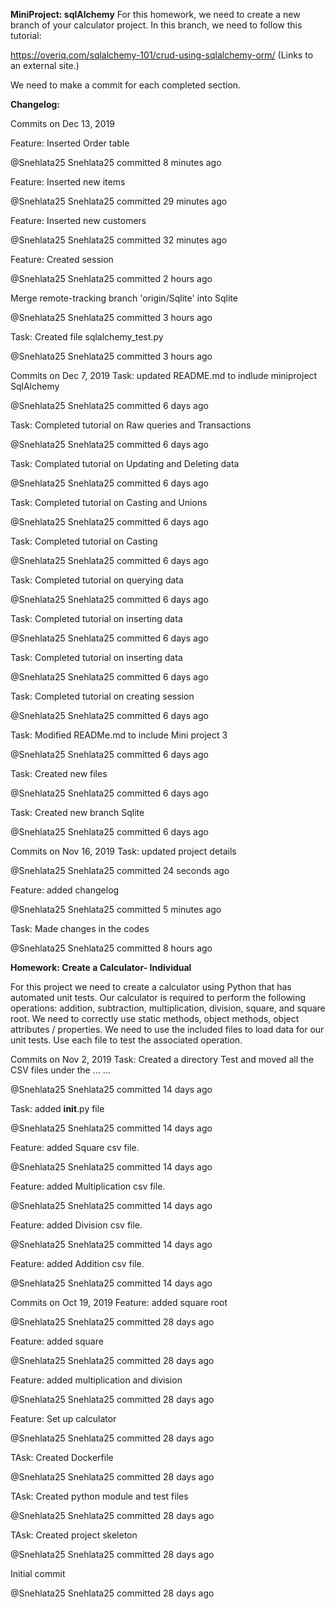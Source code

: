 **MiniProject: sqlAlchemy**
For this homework, we need to create a new branch of your calculator project. In this branch, we need to follow this tutorial:

https://overiq.com/sqlalchemy-101/crud-using-sqlalchemy-orm/ (Links to an external site.)

We need to make a commit for each completed section.  


**Changelog:**

Commits on Dec 13, 2019

Feature: Inserted Order table

@Snehlata25
Snehlata25 committed 8 minutes ago
 
Feature: Inserted new items

@Snehlata25
Snehlata25 committed 29 minutes ago
 
Feature: Inserted new customers

@Snehlata25
Snehlata25 committed 32 minutes ago
 
Feature: Created session

@Snehlata25
Snehlata25 committed 2 hours ago
 
Merge remote-tracking branch 'origin/Sqlite' into Sqlite

@Snehlata25
Snehlata25 committed 3 hours ago
 
Task: Created file sqlalchemy_test.py

@Snehlata25
Snehlata25 committed 3 hours ago
 
Commits on Dec 7, 2019
Task: updated README.md to indlude miniproject SqlAlchemy

@Snehlata25
Snehlata25 committed 6 days ago
  
Task: Completed tutorial on Raw queries and Transactions

@Snehlata25
Snehlata25 committed 6 days ago
  
Task: Complated tutorial on Updating and Deleting data

@Snehlata25
Snehlata25 committed 6 days ago
  
Task: Completed tutorial on Casting and Unions

@Snehlata25
Snehlata25 committed 6 days ago
  
Task: Completed tutorial on Casting

@Snehlata25
Snehlata25 committed 6 days ago
  
Task: Completed tutorial on querying data

@Snehlata25
Snehlata25 committed 6 days ago
  
Task: Completed tutorial on inserting data

@Snehlata25
Snehlata25 committed 6 days ago
  
Task: Completed tutorial on inserting data

@Snehlata25
Snehlata25 committed 6 days ago
  
Task: Completed tutorial on creating session

@Snehlata25
Snehlata25 committed 6 days ago
  
Task: Modified READMe.md to include Mini project 3

@Snehlata25
Snehlata25 committed 6 days ago
 
Task: Created new files

@Snehlata25
Snehlata25 committed 6 days ago
 
Task: Created new branch Sqlite

@Snehlata25
Snehlata25 committed 6 days ago
 



Commits on Nov 16, 2019
Task: updated project details

@Snehlata25
Snehlata25 committed 24 seconds ago
  
Feature: added changelog

@Snehlata25
Snehlata25 committed 5 minutes ago
  
Task: Made changes in the codes

@Snehlata25
Snehlata25 committed 8 hours ago
 
 **Homework: Create a Calculator- Individual**

For this project we need to create a calculator using Python that has automated unit tests.  Our calculator is required to perform the following operations: addition, subtraction, multiplication, division, square, and square root.  We need to correctly use static methods, object methods, object attributes / properties.   We need to use the included files to load data for our unit tests.  Use each file to test the associated operation.   
 
Commits on Nov 2, 2019
Task: Created a directory Test and moved all the CSV files under the … …

@Snehlata25
Snehlata25 committed 14 days ago
 
Task: added __init__.py file

@Snehlata25
Snehlata25 committed 14 days ago
 
Feature: added Square csv file.

@Snehlata25
Snehlata25 committed 14 days ago
 
Feature: added Multiplication csv file.

@Snehlata25
Snehlata25 committed 14 days ago
 
Feature: added Division csv file.

@Snehlata25
Snehlata25 committed 14 days ago
 
Feature: added Addition csv file.

@Snehlata25
Snehlata25 committed 14 days ago
 
Commits on Oct 19, 2019
Feature: added square root

@Snehlata25
Snehlata25 committed 28 days ago
 
Feature: added square

@Snehlata25
Snehlata25 committed 28 days ago
 
Feature: added multiplication and division

@Snehlata25
Snehlata25 committed 28 days ago
 
Feature: Set up calculator

@Snehlata25
Snehlata25 committed 28 days ago
 
TAsk: Created Dockerfile

@Snehlata25
Snehlata25 committed 28 days ago
 
TAsk: Created python module and test files

@Snehlata25
Snehlata25 committed 28 days ago
 
TAsk: Created project skeleton

@Snehlata25
Snehlata25 committed 28 days ago
 
Initial commit

@Snehlata25
Snehlata25 committed 28 days ago
